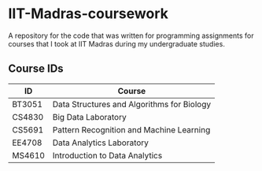 # IIT-Madras-coursework

A repository for the code that was written for programming assignments for courses that I took at IIT Madras during my undergraduate studies.

## Course IDs

| ID | Course |
|---|---|
| BT3051 | Data Structures and Algorithms for Biology | 
| CS4830 | Big Data Laboratory | 
| CS5691 | Pattern Recognition and Machine Learning |
| EE4708 | Data Analytics Laboratory | 
| MS4610 | Introduction to Data Analytics |

